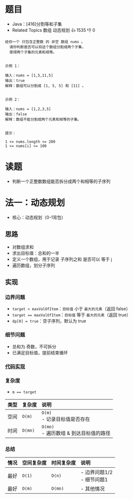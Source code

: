 # 题目

- Java：[416]分割等和子集
- Related Topics 数组 动态规划 👍 1535 👎 0

```text
给你一个 只包含正整数 的 非空 数组 nums 。
  请你判断是否可以将这个数组分割成两个子集，
  使得两个子集的元素和相等。 


示例 1： 

输入：nums = [1,5,11,5]
输出：true
解释：数组可以分割成 [1, 5, 5] 和 [11] 。 


示例 2： 

输入：nums = [1,2,3,5]
输出：false
解释：数组不能分割成两个元素和相等的子集。


提示： 

1 <= nums.length <= 200 
1 <= nums[i] <= 100 
```

# 读题

- 判断一个正整数数组能否拆分成两个和相等的子序列

# 法一：动态规划

- 核心：动态规划（0-1背包）

## 思路

- 对数组求和
- 求出目标值：总和的一半
- 定义一个数组，用于记录 子序列之和 是否可以 等于 j
- 遍历数组，划分子序列

## 实现

### 边界问题

- `target < maxValOfItem`：`目标值` 小于 `最大的元素`（返回 false）
- `target == maxValOfItem`：`目标值` 等于 `最大的元素`（返回 true）
- `dp[0] = true`：空子序列，默认为 true

### 细节问题

- 总和为 奇数，不可拆分
- 已满足目标值，提前结束循环

### [代码实现](Demo01.java)

### 复杂度

- `m == target`

类型 | 复杂度 | 说明
:--- |:--- |:---
空间 | `O(m)` | `O(m)` </br> - 记录目标值是否存在
时间 | `O(mn)` | `O(mn)` </br> - 遍历数组 & 到达目标值的路径

### 总结

情况 | 空间复杂度 | 时间复杂度 | 说明
:--- |:--- |:--- |:---
最好 | `O(1)` | `O(n)` | - 边界问题1/2 </br> - 细节问题1
最好 | `O(m)` | `O(mn)` | - 其他情况
